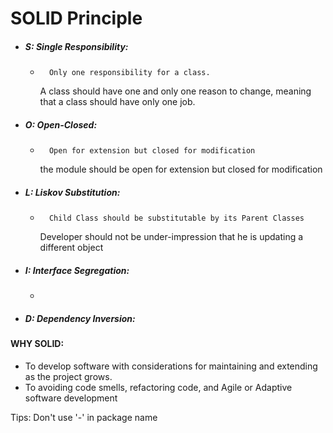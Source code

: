 # SOLID Principle
- ##### S: Single Responsibility:
    -       Only one responsibility for a class.
        
        A class should have one and only one reason to change, meaning that a class should have only one job.
- ##### O: Open-Closed: 
    -       Open for extension but closed for modification
        
        the module should be open for extension but closed for modification
- ##### L: Liskov Substitution: 
    -       Child Class should be substitutable by its Parent Classes
        Developer should not be under-impression that he is updating a different object
- ##### I: Interface Segregation: 
    -       
- ##### D: Dependency Inversion: 

#### WHY SOLID:
  - To develop software with considerations for maintaining and extending as the project grows.
  - To avoiding code smells, refactoring code, and Agile or Adaptive software development

Tips: Don't use '-' in package name